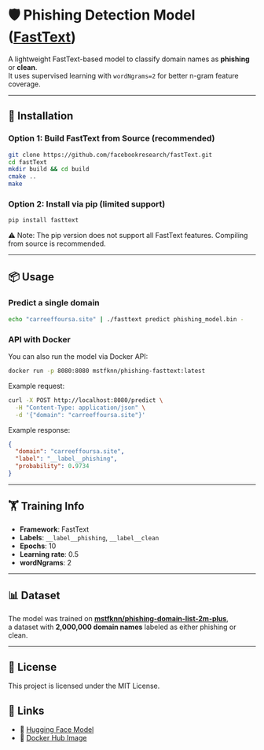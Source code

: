 # 🛡️ Phishing Detection Model ([FastText](https://github.com/facebookresearch/fastText))

A lightweight FastText-based model to classify domain names as **phishing** or **clean**.  
It uses supervised learning with `wordNgrams=2` for better n-gram feature coverage.  

---

## 🚀 Installation

### Option 1: Build FastText from Source (recommended)
```bash
git clone https://github.com/facebookresearch/fastText.git
cd fastText
mkdir build && cd build
cmake ..
make
```

### Option 2: Install via pip (limited support)
```bash
pip install fasttext
```
⚠️ Note: The pip version does not support all FastText features. Compiling from source is recommended.  

---

## 📦 Usage

### Predict a single domain
```bash
echo "carreeffoursa.site" | ./fasttext predict phishing_model.bin -
```

### API with Docker
You can also run the model via Docker API:
```bash
docker run -p 8080:8080 mstfknn/phishing-fasttext:latest
```

Example request:
```bash
curl -X POST http://localhost:8080/predict \
  -H "Content-Type: application/json" \
  -d '{"domain": "carreeffoursa.site"}'
```

Example response:
```json
{
  "domain": "carreeffoursa.site",
  "label": "__label__phishing",
  "probability": 0.9734
}
```

---

## 🏋️ Training Info

- **Framework**: FastText  
- **Labels**: `__label__phishing`, `__label__clean`  
- **Epochs**: 10  
- **Learning rate**: 0.5  
- **wordNgrams**: 2  

---

## 📊 Dataset

The model was trained on **[mstfknn/phishing-domain-list-2m-plus](https://huggingface.co/datasets/mstfknn/phishing-domain-list-2m-plus)**,  
a dataset with **2,000,000 domain names** labeled as either phishing or clean.  

---

## 📄 License

This project is licensed under the MIT License.  

## 🔗 Links

- 🤗 [Hugging Face Model](https://huggingface.co/mstfknn/phishing-fasttext-model)
- 🐳 [Docker Hub Image](https://hub.docker.com/r/mstfknn/phishing-fasttext)
